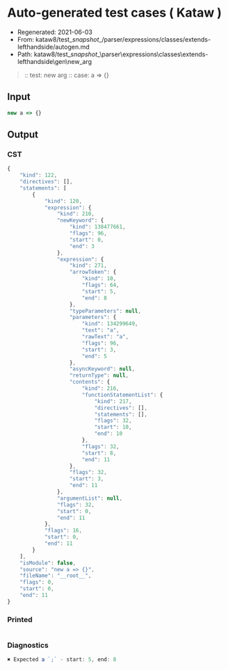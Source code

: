 # Auto-generated test cases ( Kataw )
- Regenerated: 2021-06-03
- From: kataw8/test\__snapshot__/parser/expressions/classes/extends-lefthandside/autogen.md
- Path: kataw8/test\__snapshot__\parser\expressions\classes\extends-lefthandside\gen\new_arg
> :: test: new arg
> :: case: a => {}
## Input

`````js
new a => {}
`````
## Output

### CST

```javascript
{
    "kind": 122,
    "directives": [],
    "statements": [
        {
            "kind": 120,
            "expression": {
                "kind": 210,
                "newKeyword": {
                    "kind": 138477661,
                    "flags": 96,
                    "start": 0,
                    "end": 3
                },
                "expression": {
                    "kind": 271,
                    "arrowToken": {
                        "kind": 10,
                        "flags": 64,
                        "start": 5,
                        "end": 8
                    },
                    "typeParameters": null,
                    "parameters": {
                        "kind": 134299649,
                        "text": "a",
                        "rawText": "a",
                        "flags": 96,
                        "start": 3,
                        "end": 5
                    },
                    "asyncKeyword": null,
                    "returnType": null,
                    "contents": {
                        "kind": 216,
                        "functionStatementList": {
                            "kind": 217,
                            "directives": [],
                            "statements": [],
                            "flags": 32,
                            "start": 10,
                            "end": 10
                        },
                        "flags": 32,
                        "start": 8,
                        "end": 11
                    },
                    "flags": 32,
                    "start": 3,
                    "end": 11
                },
                "argumentList": null,
                "flags": 32,
                "start": 0,
                "end": 11
            },
            "flags": 16,
            "start": 0,
            "end": 11
        }
    ],
    "isModule": false,
    "source": "new a => {}",
    "fileName": "__root__",
    "flags": 0,
    "start": 0,
    "end": 11
}
```

### Printed

```javascript

```

### Diagnostics

```javascript
✖ Expected a `;` - start: 5, end: 8

```

